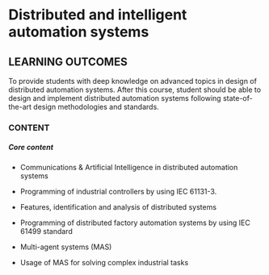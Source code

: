 # Distributed and intelligent automation systems 
## LEARNING OUTCOMES

To provide students with deep knowledge on advanced topics in design of distributed automation systems. After this course, student should be able to design and implement distributed automation systems following state-of-the-art design methodologies and standards.

### CONTENT

##### Core content

-   Communications & Artificial Intelligence in distributed automation systems
-   Programming of industrial controllers by using IEC 61131-3.  
      
    
-   Features, identification and analysis of distributed systems
-   Programming of distributed factory automation systems by using IEC 61499 standard
-   Multi-agent systems (MAS)
-   Usage of MAS for solving complex industrial tasks
